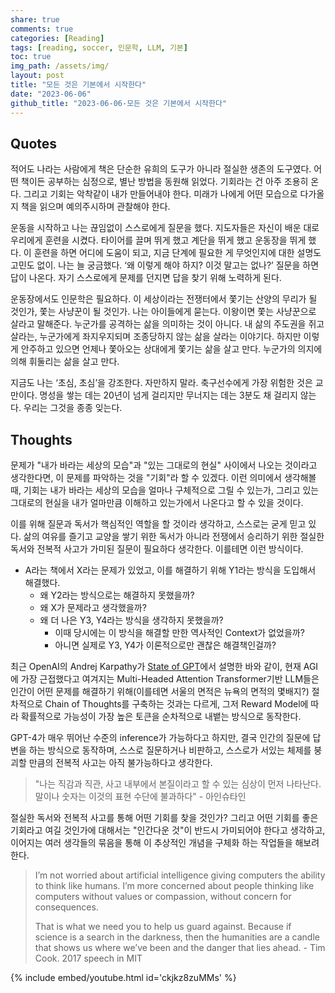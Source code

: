 ```yaml
---  
share: true  
comments: true  
categories: [Reading]  
tags: [reading, soccer, 인문학, LLM, 기본]  
toc: true  
img_path: /assets/img/  
layout: post  
title: "모든 것은 기본에서 시작한다"  
date: "2023-06-06"  
github_title: "2023-06-06-모든 것은 기본에서 시작한다"  
---  
```

  
  
## Quotes  
  
적어도 나라는 사람에게 책은 단순한 유희의 도구가 아니라 절실한 생존의 도구였다. 어떤 책이든 공부하는 심정으로, 별난 방법을 동원해 읽었다. 기회라는 건 아주 조용히 온다. 그리고 기회는 악착같이 내가 만들어내야 한다. 미래가 나에게 어떤 모습으로 다가올지 책을 읽으며 예의주시하며 관찰해야 한다.  
  
운동을 시작하고 나는 끊임없이 스스로에게 질문을 했다. 지도자들은 자신이 배운 대로 우리에게 훈련을 시켰다. 타이어를 끌며 뛰게 했고 계단을 뛰게 했고 운동장을 뛰게 했다. 이 훈련을 하면 어디에 도움이 되고, 지금 단계에 필요한 게 무엇인지에 대한 설명도 고민도 없이. 나는 늘 궁금했다. ‘왜 이렇게 해야 하지? 이것 말고는 없나?’ 질문을 하면 답이 나온다. 자기 스스로에게 문제를 던지면 답을 찾기 위해 노력하게 된다.    
  
운동장에서도 인문학은 필요하다. 이 세상이라는 전쟁터에서 쫓기는 산양의 무리가 될 것인가, 쫓는 사냥꾼이 될 것인가. 나는 아이들에게 묻는다. 이왕이면 쫓는 사냥꾼으로 살라고 말해준다. 누군가를 공격하는 삶을 의미하는 것이 아니다. 내 삶의 주도권을 쥐고 살라는, 누군가에게 좌지우지되며 조종당하지 않는 삶을 살라는 이야기다. 하지만 이렇게 안주하고 있으면 언제나 쫓아오는 상대에게 쫓기는 삶을 살고 만다. 누군가의 의지에 의해 휘둘리는 삶을 살고 만다.  
      
지금도 나는 ‘초심, 초심’을 강조한다. 자만하지 말라. 축구선수에게 가장 위험한 것은 교만이다. 명성을 쌓는 데는 20년이 넘게 걸리지만 무너지는 데는 3분도 채 걸리지 않는다. 우리는 그것을 종종 잊는다.    
  
  
## Thoughts  
  
문제가 "내가 바라는 세상의 모습"과 "있는 그대로의 현실" 사이에서 나오는 것이라고 생각한다면, 이 문제를 파악하는 것을 "기회"라 할 수 있겠다. 이런 의미에서 생각해볼 때, 기회는 내가 바라는 세상의 모습을 얼마나 구체적으로 그릴 수 있는가, 그리고 있는 그대로의 현실을 내가 얼마만큼 이해하고 있는가에서 나온다고 할 수 있을 것이다.  
  
이를 위해 질문과 독서가 핵심적인 역할을 할 것이라 생각하고, 스스로는 굳게 믿고 있다. 삶의 여유를 즐기고 교양을 쌓기 위한 독서가 아니라 전쟁에서 승리하기 위한 절실한 독서와 전복적 사고가 가미된 질문이 필요하다 생각한다. 이를테면 이런 방식이다.  
  
- A라는 책에서 X라는 문제가 있었고, 이를 해결하기 위해 Y1라는 방식을 도입해서 해결했다.  
	- 왜 Y2라는 방식으로는 해결하지 못했을까?  
	- 왜 X가 문제라고 생각했을까?  
	- 왜 더 나은 Y3, Y4라는 방식을 생각하지 못했을까?  
		- 이때 당시에는 이 방식을 해결할 만한 역사적인 Context가 없었을까?  
		- 아니면 실제로 Y3, Y4가 이론적으로만 괜찮은 해결책인걸까?  
  
최근 OpenAI의 Andrej Karpathy가 [State of GPT](https://build.microsoft.com/en-US/sessions/db3f4859-cd30-4445-a0cd-553c3304f8e2)에서 설명한 바와 같이, 현재 AGI에 가장 근접했다고 여겨지는 Multi-Headed Attention Transformer기반 LLM들은 인간이 어떤 문제를 해결하기 위해(이를테면 서울의 면적은 뉴욕의 면적의 몇배지?) 절차적으로 Chain of Thoughts를 구축하는 것과는 다르게, 그저 Reward Model에 따라 확률적으로 가능성이 가장 높은 토큰을 순차적으로 내뱉는 방식으로 동작한다.   
  
GPT-4가 매우 뛰어난 수준의 inference가 가능하다고 하지만, 결국 인간의 질문에 답변을 하는 방식으로 동작하며, 스스로 질문하거나 비판하고, 스스로가 서있는 체제를 붕괴할 만큼의 전복적 사고는 아직 불가능하다고 생각한다.   
  
> "나는 직감과 직관, 사고 내부에서 본질이라고 할 수 있는 심상이 먼저 나타난다. 말이나 숫자는 이것의 표현 수단에 불과하다" - 아인슈타인  
  
절실한 독서와 전복적 사고를 통해 어떤 기회를 찾을 것인가? 그리고 어떤 기회를 좋은 기회라고 여길 것인가에 대해서는 "인간다운 것"이 반드시 가미되어야 한다고 생각하고, 이어지는 여러 생각들의 묶음을 통해 이 추상적인 개념을 구체화 하는 작업들을 해보려 한다.   
  
>I’m not worried about artificial intelligence giving computers the ability to think like humans. I’m more concerned about people thinking like computers without values or compassion, without concern for consequences.   
>  
>That is what we need you to help us guard against. Because if science is a search in the darkness, then the humanities are a candle that shows us where we’ve been and the danger that lies ahead. - Tim Cook. 2017 speech in MIT  
  
  
{% include embed/youtube.html id='ckjkz8zuMMs' %}
